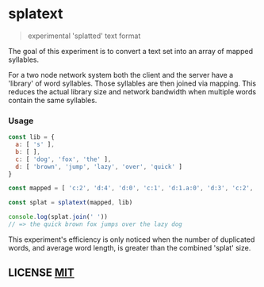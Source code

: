 # splatext

> experimental 'splatted' text format

The goal of this experiment is to convert a text set into an array of mapped syllables.

For a two node network system both the client and the server have a 'library' of word syllables. Those syllables are then joined via mapping.
This reduces the actual library size and network bandwidth when multiple words contain the same syllables.


### Usage

```js
const lib = {
  a: [ 's' ],
  b: [ ],
  c: [ 'dog', 'fox', 'the' ],
  d: [ 'brown', 'jump', 'lazy', 'over', 'quick' ]
}

const mapped = [ 'c:2', 'd:4', 'd:0', 'c:1', 'd:1.a:0', 'd:3', 'c:2', 'd:2', 'c:0' ]

const splat = splatext(mapped, lib)

console.log(splat.join(' '))
// => the quick brown fox jumps over the lazy dog
```

This experiment's efficiency is only noticed when the number of duplicated words, and average word length, is greater than the combined 'splat' size.


## LICENSE [MIT](LICENSE)
